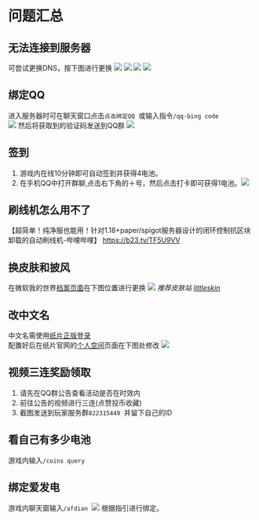 # 问题汇总

## 无法连接到服务器
可尝试更换DNS，按下图进行更换
![](/picture/dns1.png)
![](/picture/dns2.png)
![](/picture/dns3.png)
![](/picture/dns4.png)

## 绑定QQ
进入服务器时可在聊天窗口点击`点击绑定QQ`&nbsp;&nbsp;或输入指令`/qq-bing code`&nbsp;&nbsp;  
![](/picture/qqbind.png)
然后将获取到的验证码发送到QQ群
![](/picture/qqbind2.png)

## 签到
1. 游戏内在线10分钟即可自动签到并获得4电池。
2. 在手机QQ中打开群聊,点击右下角的＋号，然后点击打卡即可获得1电池。![](/picture/daka.png)

## 刷线机怎么用不了
【超简单！纯净服也能用！针对1.18+paper/spigot服务器设计的闭环控制抗区块卸载的自动刷线机-哔哩哔哩】 https://b23.tv/TF5U9VV

## 换皮肤和披风
在微软我的世界[档案页面](https://www.minecraft.net/zh-hans/msaprofile/mygames)在下图位置进行更换
![](/picture/skin1.png)
*推荐皮肤站 [littleskin](https://littleskin.cn/)*

## 改中文名
中文名需使用[纸片正版登录](/papercardlogin)  
配置好后在纸片官网的[个人空间](https://paper-card.cn/space)页面在下图处修改
![](/picture/zhname.png)

## 视频三连奖励领取
1. 请先在QQ群公告查看活动是否在时效内
2. 前往公告的视频进行三连(点赞投币收藏)
3. 截图发送到玩家服务群`822315449`&nbsp;&nbsp;并留下自己的ID

## 看自己有多少电池
游戏内输入`/coins query`&nbsp;&nbsp;

## 绑定爱发电
游戏内聊天窗输入`/afdian`&nbsp;&nbsp;![](/picture/afdian.png)
根据指引进行绑定。